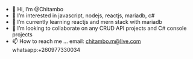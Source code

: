 - 👋 Hi, I’m @Chitambo
- 👀 I’m interested in javascript, nodejs, reactjs, mariadb, c#
- 🌱 I’m currently learning reactjs and mern stack with mariadb
- 💞️ I’m looking to collaborate on any CRUD API projects and C# console projects
- 📫 How to reach me ...
      email: chitambo.m@live.com
      whatsapp:+260977330034

<!---
Chitambo/Chitambo is a ✨ special ✨ repository because its `README.md` (this file) appears on your GitHub profile.
You can click the Preview link to take a look at your changes.
--->
